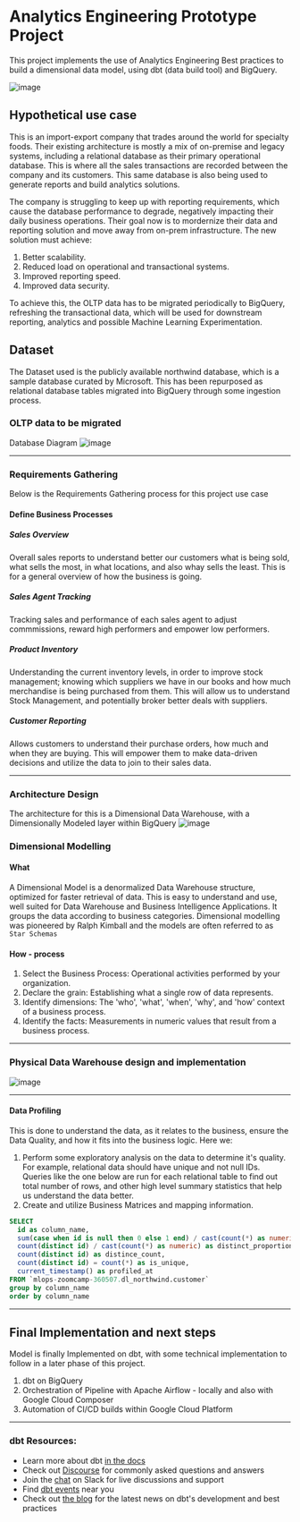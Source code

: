 # Analytics Engineering Prototype Project

This project implements the use of Analytics Engineering Best practices to build a dimensional data model, using dbt (data build tool) and BigQuery.

![image](https://github.com/ovokpus/analytics-engineering-prototype/blob/main/img/dbt-bigquery.png)

## Hypothetical use case
This is an import-export company that trades around the world for specialty foods. Their existing architecture is mostly a mix of on-premise and legacy systems, including a relational database as their primary operational database. This is where all the sales transactions are recorded between the company and its customers. This same database is also being used to generate reports and build analytics solutions.

The company is struggling to keep up with reporting requirements, which cause the database performance to degrade, negatively impacting their daily business operations. Their goal now is to mordernize their data and reporting solution and move away from on-prem infrastructure. The new solution must achieve:
1. Better scalability.
2. Reduced load on operational and transactional systems.
3. Improved reporting speed.
4. Improved data security.

To achieve this, the OLTP data has to be migrated periodically to BigQuery, refreshing the transactional data, which will be used for downstream reporting, analytics and possible Machine Learning Experimentation.

## Dataset
The Dataset used is the publicly available northwind database, which is a sample database curated by Microsoft. This has been repurposed as relational database tables migrated into BigQuery through some ingestion process.

### OLTP data to be migrated
Database Diagram
![image](https://github.com/ovokpus/analytics-engineering-prototype/blob/main/img/northwind-oltp-erd.png)

---

### Requirements Gathering
Below is the Requirements Gathering process for this project use case
#### Define Business Processes
##### Sales Overview
Overall sales reports to understand better our customers what is being sold, what sells the most, in what locations, and also whay sells the least. This is for a general overview of how the business is going.

##### Sales Agent Tracking
Tracking sales and performance of each sales agent to adjust commmissions, reward high performers and empower low performers.

##### Product Inventory
Understanding the current inventory levels, in order to improve stock management; knowing which suppliers we have in our books and how much merchandise is being purchased from them. This will allow us to understand Stock Management, and potentially broker better deals with suppliers.

##### Customer Reporting
Allows customers to understand their purchase orders, how much and when they are buying. This will empower them to make data-driven decisions and utilize the data to join to their sales data.

---

### Architecture Design
The architecture for this is a Dimensional Data Warehouse, with a Dimensionally Modeled layer within BigQuery
![image](https://github.com/ovokpus/analytics-engineering-prototype/blob/main/img/Architecture.png)

### Dimensional Modelling
#### What
A Dimensional Model is a denormalized Data Warehouse structure, optimized for faster retrieval of data. This is easy to understand and use, well suited for Data Warehouse and Business Intelligence Applications. It groups the data according to business categories. Dimensional modelling was pioneered by Ralph Kimball and the models are often referred to as `Star Schemas`
#### How - process
1. Select the Business Process: Operational activities performed by your organization.
2. Declare the grain: Establishing what a single row of data represents.
3. Identify dimensions: The 'who', 'what', 'when', 'why', and 'how' context of a business process.
4. Identify the facts: Measurements in numeric values that result from a business process.

---

### Physical Data Warehouse design and implementation
![image](https://github.com/ovokpus/analytics-engineering-prototype/blob/main/img/ae-bootcamp-erd-physical.drawio.png)

---

#### Data Profiling
This is done to understand the data, as it relates to the business, ensure the Data Quality, and how it fits into the business logic. Here we:
1. Perform some exploratory analysis on the data to determine it's quality. For example, relational data should have unique and not null IDs. Queries like the one below are run for each relational table to find out total number of rows, and other high level summary statistics that help us understand the data better.
2. Create and utilize Business Matrices and mapping information.

```SQL
SELECT
  id as column_name,
  sum(case when id is null then 0 else 1 end) / cast(count(*) as numeric) as not_null_proportion,
  count(distinct id) / cast(count(*) as numeric) as distinct_proportion,
  count(distinct id) as distince_count,
  count(distinct id) = count(*) as is_unique,
  current_timestamp() as profiled_at
FROM `mlops-zoomcamp-360507.dl_northwind.customer`
group by column_name
order by column_name
```
---


## Final Implementation and next steps
Model is finally Implemented on dbt, with some technical implementation to follow in a later phase of this project.
1. dbt on BigQuery
2. Orchestration of Pipeline with Apache Airflow - locally and also with Google Cloud Composer
3. Automation of CI/CD builds within Google Cloud Platform

---

### dbt Resources:
- Learn more about dbt [in the docs](https://docs.getdbt.com/docs/introduction)
- Check out [Discourse](https://discourse.getdbt.com/) for commonly asked questions and answers
- Join the [chat](https://community.getdbt.com/) on Slack for live discussions and support
- Find [dbt events](https://events.getdbt.com) near you
- Check out [the blog](https://blog.getdbt.com/) for the latest news on dbt's development and best practices
